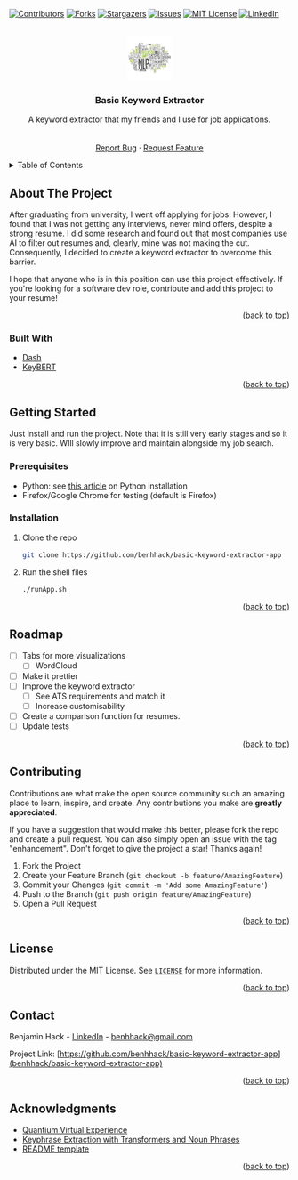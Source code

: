 <!-- See: https://github.com/othneildrew/Best-README-Template -->
<a name="readme-top"></a>


<!-- PROJECT SHIELDS -->
[![Contributors][contributors-shield]][contributors-url]
[![Forks][forks-shield]][forks-url]
[![Stargazers][stars-shield]][stars-url]
[![Issues][issues-shield]][issues-url]
[![MIT License][license-shield]][license-url]
[![LinkedIn][linkedin-shield]][linkedin-url]



<!-- PROJECT LOGO -->
<br />
<div align="center">
  <a href="https://github.com/benhhack/basic-keyword-extractor-app">
    <img src="images/logo.jpeg" alt="Logo" width="80" height="80">
  </a>

<h3 align="center">Basic Keyword Extractor</h3>

  <p align="center">
    A keyword extractor that my friends and I use for job applications.
    <br />
    <!--<a href="https://github.com/benhhack/basic-keyword-extractor-app"><strong>Explore the docs »</strong></a>-->
    <br />
    <br />
    <!--<a href="https://github.com/benhhack/basic-keyword-extractor-app">View Demo</a>-->
    <a href="https://github.com/benhhack/basic-keyword-extractor-app/issues">Report Bug</a>
    ·
    <a href="https://github.combenhhack/basic-keyword-extractor-app/issues">Request Feature</a>
  </p>
</div>


<!-- TABLE OF CONTENTS -->
<details>
  <summary>Table of Contents</summary>
  <ol>
    <li>
      <a href="#about-the-project">About The Project</a>
      <ul>
        <li><a href="#built-with">Built With</a></li>
      </ul>
    </li>
    <li>
      <a href="#getting-started">Getting Started</a>
      <ul>
        <li><a href="#prerequisites">Prerequisites</a></li>
        <li><a href="#installation">Installation</a></li>
      </ul>
    </li>
    <li><a href="#usage">Usage</a></li>
    <li><a href="#roadmap">Roadmap</a></li>
    <li><a href="#contributing">Contributing</a></li>
    <li><a href="#license">License</a></li>
    <li><a href="#contact">Contact</a></li>
    <li><a href="#acknowledgments">Acknowledgments</a></li>
  </ol>
</details>



<!-- ABOUT THE PROJECT -->
## About The Project

<!--[![Product Name Screen Shot][product-screenshot]](https://example.com)-->

After graduating from university, I went off applying for jobs. However, I found that I was not getting any interviews, never mind offers, despite a strong resume.
I did some research and found out that most companies use AI to filter out resumes and, clearly, mine was not making the cut. 
Consequently, I decided to create a keyword extractor to overcome this barrier. 

I hope that anyone who is in this position can use this project effectively. If you're looking for a software dev role, contribute and add this project to your resume!
<p align="right">(<a href="#readme-top">back to top</a>)</p>



### Built With

* [Dash][dash-url]
* [KeyBERT](https://github.com/MaartenGr/KeyBERT#:~:text=KeyBERT%20is%20a%20minimal%20and,post%20can%20be%20found%20here)

<p align="right">(<a href="#readme-top">back to top</a>)</p>



<!-- GETTING STARTED -->
## Getting Started

Just install and run the project. Note that it is still very early stages and so it is very basic. WIll slowly improve and maintain alongside my job search.

### Prerequisites

* Python: see [this article](https://realpython.com/installing-python/) on Python installation
* Firefox/Google Chrome for testing (default is Firefox)

### Installation

1. Clone the repo
   ```sh
   git clone https://github.com/benhhack/basic-keyword-extractor-app
   ```
2. Run the shell files
   ```sh
   ./runApp.sh
   ```

<p align="right">(<a href="#readme-top">back to top</a>)</p>



<!-- USAGE EXAMPLES 
## Usage

Use this space to show useful examples of how a project can be used. Additional screenshots, code examples and demos work well in this space. You may also link to more resources.

_For more examples, please refer to the [Documentation](https://example.com)_

<p align="right">(<a href="#readme-top">back to top</a>)</p> 



<!-- ROADMAP -->
## Roadmap

- [ ] Tabs for more visualizations
  - [ ] WordCloud
- [ ] Make it prettier
- [ ] Improve the keyword extractor
  - [ ] See ATS requirements and match it
  - [ ] Increase customisability
- [ ] Create a comparison function for resumes.
- [ ] Update tests

<!-- See the [open issues][issues-url] for a full list of proposed features (and known issues). -->

<p align="right">(<a href="#readme-top">back to top</a>)</p>



<!-- CONTRIBUTING -->
## Contributing

Contributions are what make the open source community such an amazing place to learn, inspire, and create. Any contributions you make are **greatly appreciated**.

If you have a suggestion that would make this better, please fork the repo and create a pull request. You can also simply open an issue with the tag "enhancement".
Don't forget to give the project a star! Thanks again!

1. Fork the Project
2. Create your Feature Branch (`git checkout -b feature/AmazingFeature`)
3. Commit your Changes (`git commit -m 'Add some AmazingFeature'`)
4. Push to the Branch (`git push origin feature/AmazingFeature`)
5. Open a Pull Request

<p align="right">(<a href="#readme-top">back to top</a>)</p>



<!-- LICENSE -->
## License

Distributed under the MIT License. See [`LICENSE`][license-url] for more information.

<p align="right">(<a href="#readme-top">back to top</a>)</p>



<!-- CONTACT -->
## Contact

Benjamin Hack - [LinkedIn][linkedin-url] - benhhack@gmail.com

Project Link: [https://github.com/benhhack/basic-keyword-extractor-app](benhhack/basic-keyword-extractor-app)

<p align="right">(<a href="#readme-top">back to top</a>)</p>



<!-- ACKNOWLEDGMENTS -->
## Acknowledgments

* [Quantium Virtual Experience](https://www.theforage.com/virtual-internships/prototype/jhiG2W9K8KLZK8nXP/Quantium:-Software-Engineering-Virtual-Experience-Program?ref=PsadgDZ2Bnb8Z5joN)
* [Keyphrase Extraction with Transformers and Noun Phrases](https://towardsdatascience.com/enhancing-keybert-keyword-extraction-results-with-keyphrasevectorizers-3796fa93f4db)
* [README template](https://github.com/othneildrew/Best-README-Template)
<p align="right">(<a href="#readme-top">back to top</a>)</p>



<!-- MARKDOWN LINKS & IMAGES -->
<!-- https://www.markdownguide.org/basic-syntax/#reference-style-links -->
[contributors-shield]: https://img.shields.io/github/contributors/benhhack/basic-keyword-extractor-app.svg?style=for-the-badge
[contributors-url]: https://github.com/benhhack/basic-keyword-extractor-app/graphs/contributors
[forks-shield]: https://img.shields.io/github/forks/benhhack/basic-keyword-extractor-app.svg?style=for-the-badge
[forks-url]: https://github.com/benhhack/basic-keyword-extractor-app/network/members
[stars-shield]: https://img.shields.io/github/stars/benhhack/basic-keyword-extractor-app.svg?style=for-the-badge
[stars-url]: https://github.com/benhhack/basic-keyword-extractor-app/stargazers
[issues-shield]: https://img.shields.io/github/issues/benhhack/basic-keyword-extractor-app.svg?style=for-the-badge
[issues-url]: https://github.com/benhhack/basic-keyword-extractor-app/issues
[license-shield]: https://img.shields.io/github/license/benhhack/basic-keyword-extractor-app.svg?style=for-the-badge
[license-url]: https://github.com/benhhack/basic-keyword-extractor-app/blob/master/LICENSE
[linkedin-shield]: https://img.shields.io/badge/-LinkedIn-black.svg?style=for-the-badge&logo=linkedin&colorB=555
[linkedin-url]: https://linkedin.com/in/benjaminhhack
[product-screenshot]: images/screenshot.png
[dash-url]: https://plotly.com/dash/
[Next-url]: https://nextjs.org/
[React.js]: https://img.shields.io/badge/React-20232A?style=for-the-badge&logo=react&logoColor=61DAFB
[React-url]: https://reactjs.org/
[Vue.js]: https://img.shields.io/badge/Vue.js-35495E?style=for-the-badge&logo=vuedotjs&logoColor=4FC08D
[Vue-url]: https://vuejs.org/
[Angular.io]: https://img.shields.io/badge/Angular-DD0031?style=for-the-badge&logo=angular&logoColor=white
[Angular-url]: https://angular.io/
[Svelte.dev]: https://img.shields.io/badge/Svelte-4A4A55?style=for-the-badge&logo=svelte&logoColor=FF3E00
[Svelte-url]: https://svelte.dev/
[Laravel.com]: https://img.shields.io/badge/Laravel-FF2D20?style=for-the-badge&logo=laravel&logoColor=white
[Laravel-url]: https://laravel.com
[Bootstrap.com]: https://img.shields.io/badge/Bootstrap-563D7C?style=for-the-badge&logo=bootstrap&logoColor=white
[Bootstrap-url]: https://getbootstrap.com
[JQuery.com]: https://img.shields.io/badge/jQuery-0769AD?style=for-the-badge&logo=jquery&logoColor=white
[JQuery-url]: https://jquery.com 
